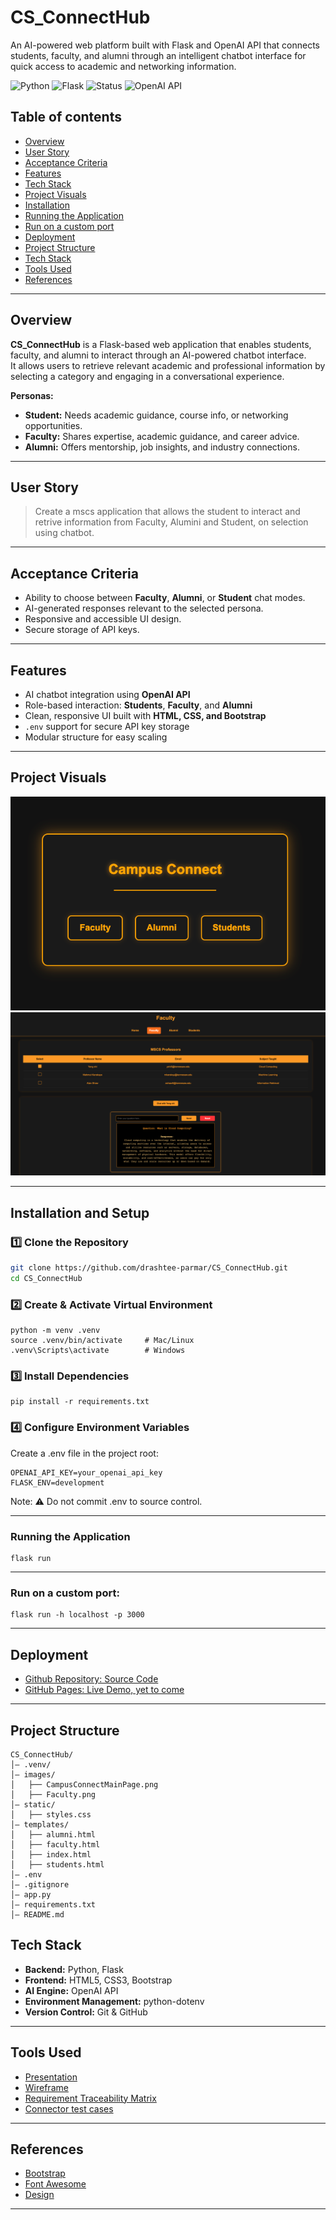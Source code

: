 # CS_ConnectHub
An AI-powered web platform built with Flask and OpenAI API that connects students, faculty, and alumni through an intelligent chatbot interface for quick access to academic and networking information.

![Python](https://img.shields.io/badge/Python-3.10%2B-blue.svg)
![Flask](https://img.shields.io/badge/Flask-2.x-lightgrey.svg)
![Status](https://img.shields.io/badge/Status-Active-success.svg)
![OpenAI API](https://img.shields.io/badge/OpenAI-Integrated-orange.svg)

## Table of contents
- [Overview](#overview)
- [User Story](#user-story)
- [Acceptance Criteria](#acceptance-criteria)
- [Features](#features)
- [Tech Stack](#tech-stack)
- [Project Visuals](#project-visuals)
- [Installation](#installation)
- [Running the Application](#running-the-application)
- [Run on a custom port](#run-on-a-custom-port)
- [Deployment](#deployment)
- [Project Structure](#project-structure)
- [Tech Stack](#tech-stack)
- [Tools Used ](#tools-used )
- [References](#references)

---

## Overview
**CS_ConnectHub** is a Flask-based web application that enables students, faculty, and alumni to interact through an AI-powered chatbot interface.  
It allows users to retrieve relevant academic and professional information by selecting a category and engaging in a conversational experience.

**Personas:**
- **Student:** Needs academic guidance, course info, or networking opportunities.
- **Faculty:** Shares expertise, academic guidance, and career advice.
- **Alumni:** Offers mentorship, job insights, and industry connections.
---
##  User Story
> Create a mscs application that allows the student to interact and retrive information from Faculty, Alumini and Student, on selection using chatbot.
---
##  Acceptance Criteria
- Ability to choose between **Faculty**, **Alumni**, or **Student** chat modes.
- AI-generated responses relevant to the selected persona.
- Responsive and accessible UI design.
- Secure storage of API keys.

---
##  Features
- AI chatbot integration using **OpenAI API**
- Role-based interaction: **Students**, **Faculty**, and **Alumni**
- Clean, responsive UI built with **HTML, CSS, and Bootstrap**
- `.env` support for secure API key storage
- Modular structure for easy scaling

---

## Project Visuals
![Campus Connect Main Page](images/CampusConnectMainPage.png)  
![Campus Connect Faculty Page](images/Faculty.png)  

---
 ## Installation and Setup

### 1️⃣ Clone the Repository
```bash
git clone https://github.com/drashtee-parmar/CS_ConnectHub.git
cd CS_ConnectHub
```

### 2️⃣ Create & Activate Virtual Environment
```
python -m venv .venv
source .venv/bin/activate     # Mac/Linux
.venv\Scripts\activate        # Windows
```

### 3️⃣ Install Dependencies
```
pip install -r requirements.txt
```

### 4️⃣ Configure Environment Variables

Create a .env file in the project root:
```
OPENAI_API_KEY=your_openai_api_key
FLASK_ENV=development
```
Note: ⚠ Do not commit .env to source control.

---
### Running the Application
```
flask run
```
---
### Run on a custom port:

```commandline
flask run -h localhost -p 3000
```
---
## Deployment
- [Github Repository: Source Code](https://github.com/drashtee-parmar/CS_ConnectHub)
- [GitHub Pages: Live Demo, yet to come](https://drashtee-parmar.github.io/CS_ConnectHub/)
---
##  Project Structure
```
CS_ConnectHub/
│– .venv/
│– images/
│   ├── CampusConnectMainPage.png
│   ├── Faculty.png
│– static/
│   ├── styles.css
│– templates/
│   ├── alumni.html
│   ├── faculty.html
│   ├── index.html
│   ├── students.html
│– .env
│– .gitignore
│– app.py
│– requirements.txt
│– README.md

```
## Tech Stack
- **Backend:** Python, Flask  
- **Frontend:** HTML5, CSS3, Bootstrap  
- **AI Engine:** OpenAI API  
- **Environment Management:** python-dotenv  
- **Version Control:** Git & GitHub  

---
## Tools Used 
- [Presentation](https://kennesawedu-my.sharepoint.com/:p:/g/personal/mmurikip_students_kennesaw_edu/EZfv0JIIjRtBjsJr0X0a2JcBarF-VFvS1vKl7Y7DMcAesw?e=q54c1N)
- [Wireframe](https://lucid.app/lucidchart/3d5f8019-4d9a-474b-92d8-6d9f174a7078/edit?invitationId=inv_cd8f6b9c-6806-4e62-a50e-9530671377ac)
- [Requirement Traceability Matrix](https://kennesawedu-my.sharepoint.com/:x:/g/personal/mmurikip_students_kennesaw_edu/Eco1PlniUmBCtgYSs_pn0lsB9ce5L1ofTJ8eEYxRSJ4_hQ?e=3nIlWO)
- [Connector test cases](https://kennesawedu-my.sharepoint.com/:x:/g/personal/mmurikip_students_kennesaw_edu/EW9NA_6pum1IpSsaHX59SToBp5pT3IM5elpPBtvpc3Fh0w?e=V9RDYP)
---

## References
- [Bootstrap](https://getbootstrap.com/docs/4.6/getting-started/introduction/)
- [Font Awesome](https://fontawesome.com/v5.15/icons?d=gallery&p=2)
- [Design](https://www.canva.com/)
---
